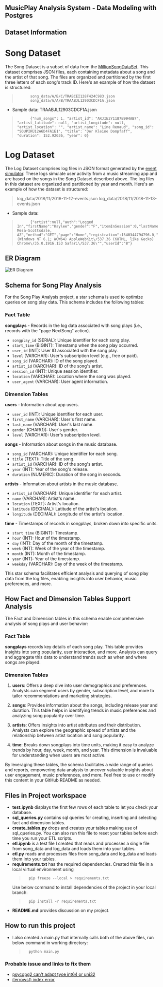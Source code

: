 ## MusicPlay Analysis System - Data Modeling with Postgres

## Dataset Information
# Song Dataset

The Song Dataset is a subset of data from the [MillionSongDataSet](http://millionsongdataset.com/). This dataset comprises JSON files, each containing metadata about a song and the artist of that song. The files are organized and partitioned by the first three letters of each song's track ID. Here's an example of how the dataset is structured:

>           song_data/A/B/C/TRABCEI128F424C983.json
>           song_data/A/A/B/TRAABJL12903CDCF1A.json

- Sample data: TRAABJL12903CDCF1A.json
>           {"num_songs": 1, "artist_id": "ARJIE2Y1187B994AB7", "artist_latitude": null, "artist_longitude": null, "artist_location": "", "artist_name": "Line Renaud", "song_id": "SOUPIRU12A6D4FA1E1", "title": "Der Kleine Dompfaff", "duration": 152.92036, "year": 0}
    
# Log Dataset

The Log Dataset comprises log files in JSON format generated by the [event simulator](https://github.com/Interana/eventsim). These logs simulate user activity from a music streaming app and are based on the songs in the Song Dataset described above. The log files in this dataset are organized and partitioned by year and month. Here's an example of how the dataset is structured:

> log_data/2018/11/2018-11-12-events.json
> log_data/2018/11/2018-11-13-events.json

- Sample data:
>           {"artist":null,"auth":"Logged In","firstName":"Kaylee","gender":"F","itemInSession":0,"lastName":"Summers","length":null,"level":"free","location":"Phoenix-Mesa-Scottsdale, AZ","method":"GET","page":"Home","registration":1540344794796.0,"sessionId":139,"song":null,"status":200,"ts":1541106106796,"userAgent":"\"Mozilla\/5.0 (Windows NT 6.1; WOW64) AppleWebKit\/537.36 (KHTML, like Gecko) Chrome\/35.0.1916.153 Safari\/537.36\"","userId":"8"}

## ER Diagram

![ER Diagram](https://github.com/vaishnavi31/data-engineering-projects/blob/main/MusicPlay-Analysis-System/ER_Diagram.PNG)

## Schema for Song Play Analysis

For the Song Play Analysis project, a star schema is used to optimize queries on song play data. This schema includes the following tables:

### Fact Table

**songplays** - Records in the log data associated with song plays (i.e., records with the "page NextSong" action).
- `songplay_id` (SERIAL): Unique identifier for each song play.
- `start_time` (BIGINT): Timestamp when the song play occurred.
- `user_id` (INT): User ID associated with the song play.
- `level` (VARCHAR): User's subscription level (e.g., free or paid).
- `song_id` (VARCHAR): ID of the song played.
- `artist_id` (VARCHAR): ID of the song's artist.
- `session_id` (INT): Unique session identifier.
- `location` (VARCHAR): Location where the song was played.
- `user_agent` (VARCHAR): User agent information.

### Dimension Tables

**users** - Information about app users.
- `user_id` (INT): Unique identifier for each user.
- `first_name` (VARCHAR): User's first name.
- `last_name` (VARCHAR): User's last name.
- `gender` (CHAR(1)): User's gender.
- `level` (VARCHAR): User's subscription level.

**songs** - Information about songs in the music database.
- `song_id` (VARCHAR): Unique identifier for each song.
- `title` (TEXT): Title of the song.
- `artist_id` (VARCHAR): ID of the song's artist.
- `year` (INT): Year of the song's release.
- `duration` (NUMERIC): Duration of the song in seconds.

**artists** - Information about artists in the music database.
- `artist_id` (VARCHAR): Unique identifier for each artist.
- `name` (VARCHAR): Artist's name.
- `location` (TEXT): Artist's location.
- `latitude` (DECIMAL): Latitude of the artist's location.
- `longitude` (DECIMAL): Longitude of the artist's location.

**time** - Timestamps of records in songplays, broken down into specific units.
- `start_time` (BIGINT): Timestamp.
- `hour` (INT): Hour of the timestamp.
- `day` (INT): Day of the month of the timestamp.
- `week` (INT): Week of the year of the timestamp.
- `month` (INT): Month of the timestamp.
- `year` (INT): Year of the timestamp.
- `weekday` (VARCHAR): Day of the week of the timestamp.

This star schema facilitates efficient analysis and querying of song play data from the log files, enabling insights into user behavior, music preferences, and more.


## How Fact and Dimension Tables Support Analysis

The Fact and Dimension tables in this schema enable comprehensive analysis of song plays and user behavior:

### Fact Table

**songplays** records key details of each song play. This table provides insights into song popularity, user interaction, and more. Analysts can query and aggregate this data to understand trends such as when and where songs are played.

### Dimension Tables

1. **users**: Offers a deep dive into user demographics and preferences. Analysts can segment users by gender, subscription level, and more to tailor recommendations and marketing strategies.

2. **songs**: Provides information about the songs, including release year and duration. This table helps in identifying trends in music preferences and analyzing song popularity over time.

3. **artists**: Offers insights into artist attributes and their distribution. Analysts can explore the geographic spread of artists and the relationship between artist location and song popularity.

4. **time**: Breaks down songplays into time units, making it easy to analyze trends by hour, day, week, month, and year. This dimension is invaluable for understanding when users are most active.

By leveraging these tables, the schema facilitates a wide range of queries and reports, empowering data analysts to uncover valuable insights about user engagement, music preferences, and more.
Feel free to use or modify this content in your GitHub README as needed.


## Files in Project workspace

* **test.ipynb** displays the first few rows of each table to let you check your database.
* **sql_queries.py** contains sql queries for creating, inserting and selecting fact and dimension tables.
* **create_tables.py** drops and creates your tables making use of sql_queries.py. You can also run this file to reset your tables before each time you run your ETL scripts.
* **etl.ipynb** is a test file I created that reads and processes a single file from song_data and log_data and loads them into your tables.
* **etl.py** reads and processes files from song_data and log_data and loads them into your tables.
* **requirements.txt** has the required dependencies. 
    Created this file in a local virtual environment using 
    >       pip freeze --local > requirements.txt
    Use below command to install dependencies of the project in your local branch:
    >       pip install -r requirements.txt
* **README.md** provides discussion on my project.

## How to run this project

* I also created a main.py that internally calls both of the above files, run below command in working directory:
    >       python main.py


### Probable issue and links to fix them
* [psycopg2 can't adapt tyoe int64 or uni32](https://devpress.csdn.net/python/6304c8c2c67703293080df4e.html)
* [iterrows() index error](https://stackoverflow.com/questions/47665812/index-out-of-bound-when-iterrow-how-is-this-possible)
